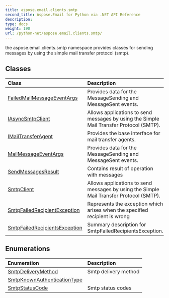 ```yaml
---
title: aspose.email.clients.smtp
second_title: Aspose.Email for Python via .NET API Reference
description: 
type: docs
weight: 190
url: /python-net/aspose.email.clients.smtp/
---
```



the aspose.email.clients.smtp namespace provides classes for sending messages by using the simple mail transfer protocol (smtp).

## Classes
| Class | Description |
| :- | :- |
|[FailedMailMessageEventArgs](/python-net/aspose.email.clients.smtp/failedmailmessageeventargs/)|Provides data for the MessageSending and MessageSent events.|
|[IAsyncSmtpClient](/python-net/aspose.email.clients.smtp/iasyncsmtpclient/)|Allows applications to send messages by using the Simple Mail Transfer Protocol (SMTP).|
|[IMailTransferAgent](/python-net/aspose.email.clients.smtp/imailtransferagent/)|Provides the base interface for mail transfer agents.|
|[MailMessageEventArgs](/python-net/aspose.email.clients.smtp/mailmessageeventargs/)|Provides data for the MessageSending and MessageSent events.|
|[SendMessagesResult](/python-net/aspose.email.clients.smtp/sendmessagesresult/)|Contains result of operation with messages|
|[SmtpClient](/python-net/aspose.email.clients.smtp/smtpclient/)|Allows applications to send messages by using the Simple Mail Transfer Protocol (SMTP).|
|[SmtpFailedRecipientException](/python-net/aspose.email.clients.smtp/smtpfailedrecipientexception/)|Represents the exception which arises when the specified recipient is wrong|
|[SmtpFailedRecipientsException](/python-net/aspose.email.clients.smtp/smtpfailedrecipientsexception/)|Summary description for SmtpFailedRecipientsException.|
## Enumerations
| Enumeration | Description |
| :- | :- |
|[SmtpDeliveryMethod](/python-net/aspose.email.clients.smtp/smtpdeliverymethod/)|Smtp delivery method|
|[SmtpKnownAuthenticationType](/python-net/aspose.email.clients.smtp/smtpknownauthenticationtype/)||
|[SmtpStatusCode](/python-net/aspose.email.clients.smtp/smtpstatuscode/)|Smtp status codes|
